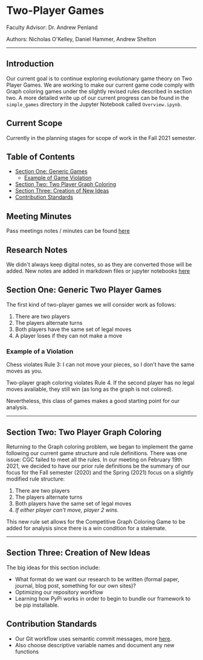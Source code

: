 # Two-Player Games

Faculty Advisor: Dr. Andrew Penland

Authors: Nicholas O'Kelley, Daniel Hammer, Andrew Shelton

----

## Introduction

Our current goal is to continue exploring evolutionary game theory on Two Player Games. We are working to make our 
current game code comply with Graph coloring games under the slightly revised rules described in section two. 
A more detailed write up of our current progress can be found in the `simple_games` directory in the Jupyter Notebook called `Overview.ipynb`.

## Current Scope

Currently in the planning stages for scope of work in the Fall 2021 semester.

## Table of Contents

- [Section One: Generic Games](#Section-One:-Generic-Two-Player-Games)
    - [Example of Game Violation](#Example-of-a-Violation)
- [Section Two: Two Player Graph Coloring](#Section-Two:-Two-Player-Graph-Coloring)
- [Section Three: Creation of New Ideas](#Section-Three:-Creation-of-New-Ideas)
- [Contribution Standards](#Contribution-Standards)


## Meeting Minutes

Pass meetings notes / minutes can be found [here]("meeting_minutes/README_2.md")


## Research Notes

We didn't always keep digital notes, so as they are converted those will be added. New notes are added 
in markdown files or jupyter notebooks [here]("notes/README_3.md")

## Section One: Generic Two Player Games

The first kind of two-player games we will consider work as follows:

1. There are two players
2. The players alternate turns
3. Both players have the same set of legal moves
4. A player loses if they can not make a move

### Example of a Violation

Chess violates Rule 3: I can not move your pieces, so I don't have the same moves as you.

Two-player graph coloring violates Rule 4. If the second player has no legal moves available, they still win (as long as the graph is not colored).

Nevertheless, this class of games makes a good starting point for our analysis.

------

## Section Two: Two Player Graph Coloring

Returning to the Graph coloring problem, we began to implement the game following our current game structure and rule definitions. There was one issue: CGC failed to meet all the rules. In our meeting on February 19th 2021, we decided to have our prior rule definitions be the summary of our focus for the Fall semester (2020) and the Spring (2021) focus on a slightly modified rule structure:

1. There are two players
2. The players alternate turns
3. Both players have the same set of legal moves
4. *If either player can't move, player 2 wins.*

This new rule set allows for the Competitive Graph Coloring Game to be added for analysis since there is a win condition for a stalemate.

-----

## Section Three: Creation of New Ideas

The big ideas for this section include: 

- What format do we want our research to be written (formal paper, journal, blog post, something for our own sites)?
- Optimizing our repository workflow
- Learning how PyPi works in order to begin to bundle our framework to be pip installable.

## Contribution Standards

- Our Git workflow uses semantic commit messages, more [here](https://gist.github.com/joshbuchea/6f47e86d2510bce28f8e7f42ae84c716).
- Also choose descriptive variable names and document any new functions
